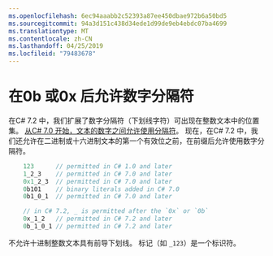 ```yaml
---
ms.openlocfilehash: 6ec94aaabb2c52393a87ee450dbae972b6a50bd5
ms.sourcegitcommit: 94a3d151c438d34ede1d99de9eb4ebdc07ba4699
ms.translationtype: MT
ms.contentlocale: zh-CN
ms.lasthandoff: 04/25/2019
ms.locfileid: "79483678"
---
```

# <a name="allow-digit-separator-after-0b-or-0x"></a>在0b 或0x 后允许数字分隔符

在C# 7.2 中，我们扩展了数字分隔符（下划线字符）可出现在整数文本中的位置集。 [从C# 7.0 开始，文本的数字之间允许使用分隔符](../csharp-7.0/digit-separators.md)。 现在，在C# 7.2 中，我们还允许在二进制或十六进制文本的第一个有效位之前，在前缀后允许使用数字分隔符。

```csharp
    123      // permitted in C# 1.0 and later
    1_2_3    // permitted in C# 7.0 and later
    0x1_2_3  // permitted in C# 7.0 and later
    0b101    // binary literals added in C# 7.0
    0b1_0_1  // permitted in C# 7.0 and later

    // in C# 7.2, _ is permitted after the `0x` or `0b`
    0x_1_2   // permitted in C# 7.2 and later
    0b_1_0_1 // permitted in C# 7.2 and later
```

不允许十进制整数文本具有前导下划线。 标记（如 `_123`）是一个标识符。
